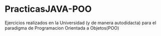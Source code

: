 # PracticasJAVA-POO
Ejercicios realizados en la Universidad (y de manera autodidacta) para el paradigma de Programacion Orientada a Objetos(POO) 
